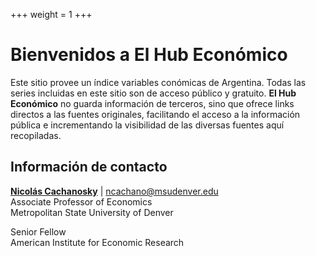 +++
weight = 1
+++

# Bienvenidos a **El Hub Económico**

Este sitio provee un índice variables conómicas de Argentina. Todas las series incluidas en este sitio son de acceso público y gratuito. **El Hub Económico** no guarda información de terceros, sino que ofrece links directos a las fuentes originales, facilitando el acceso a la información pública e incrementando la visibilidad de las diversas fuentes aquí recopiladas.

## Información de contacto

[**Nicolás Cachanosky**](https://www.ncachanosky.com) | ncachano@msudenver.edu  
Associate Professor of Economics  
Metropolitan State University of Denver

Senior Fellow  
American Institute for Economic Research
